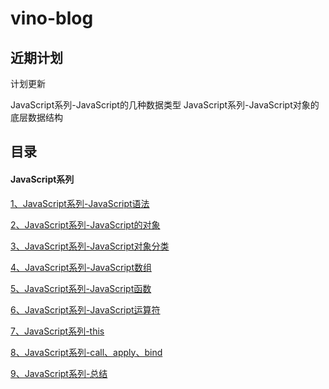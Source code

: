 # vino-blog

## 近期计划

计划更新

JavaScript系列-JavaScript的几种数据类型
JavaScript系列-JavaScript对象的底层数据结构

## 目录

#### JavaScript系列
[1、JavaScript系列-JavaScript语法](./articles/JavaScript/JavaScript系列-JavaScript语法.md)

[2、JavaScript系列-JavaScript的对象](./articles/JavaScript/JavaScript系列-JavaScript的对象.md)

[3、JavaScript系列-JavaScript对象分类](./articles/JavaScript/JavaScript系列-JavaScript对象分类.md)

[4、JavaScript系列-JavaScript数组](./articles/JavaScript/JavaScript系列-JavaScript数组.md)

[5、JavaScript系列-JavaScript函数](./articles/JavaScript/JavaScript系列-JavaScript函数.md)

[6、JavaScript系列-JavaScript运算符](./articles/JavaScript/JavaScript系列-JavaScript运算符.md)

[7、JavaScript系列-this](./articles/JavaScript/JavaScript系列-this.md)

[8、JavaScript系列-call、apply、bind](./articles/JavaScript/JavaScript系列-Jcall、apply、bind这次真的弄懂了.md)

[9、JavaScript系列-总结](./articles/JavaScript/JavaScript系列-JavaScript归纳成三个定理.md) 
